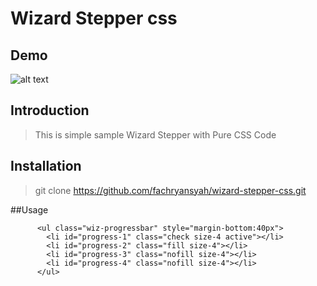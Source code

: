 # Wizard Stepper css

## Demo

![alt text](https://cdn.pbrd.co/images/HmdeLO6.png)

## Introduction

> This is simple sample Wizard Stepper with Pure CSS Code


## Installation

> git clone https://github.com/fachryansyah/wizard-stepper-css.git

##Usage
```
      <ul class="wiz-progressbar" style="margin-bottom:40px">
        <li id="progress-1" class="check size-4 active"></li>
        <li id="progress-2" class="fill size-4"></li>
        <li id="progress-3" class="nofill size-4"></li>
        <li id="progress-4" class="nofill size-4"></li>
      </ul>
```